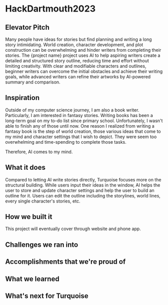 # HackDartmouth2023
## Elevator Pitch
Many people have ideas for stories but find planning and writing a long story intimidating. World creation, character development, and plot construction can be overwhelming and hinder writers from completing their stories. The {project name} project uses AI to help aspiring writers create a detailed and structured story outline, reducing time and effort without limiting creativity. With clear and modifiable characters and outlines, beginner writers can overcome the initial obstacles and achieve their writing goals, while advanced writers can refine their artworks by AI-powered summary and comparison.
## Inspiration
Outside of my computer science journey, I am also a book writer. Particularly, I am interested in fantasy stories. Writing books has been a long-term goal on my to-do list since primary school. Unfortunately, I wasn't able to finish any of those until now. One reason I realized from writing a fantasy book is the step of world creation, those various ideas that come to my mind and character settings that I wish to depict. They were seem too overwhelming and time-spending to complete those tasks.

Therefore, AI comes to my mind.

## What it does
Compared to letting AI write stories directly, Turquoise focuses more on the structural building. While users input their ideas in the window, AI helps the user to store and update character settings and help the user to build an outline for it. Users can edit the outline including the storylines, world lines, every single character's stories, etc. 

## How we built it
This project will eventually cover through website and phone app.


## Challenges we ran into



## Accomplishments that we're proud of



## What we learned



## What's next for Turquoise
